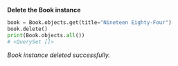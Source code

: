 **Delete the Book instance**

```python
book = Book.objects.get(title="Nineteen Eighty-Four")
book.delete()
print(Book.objects.all())
# <QuerySet []>
```
*Book instance deleted successfully.*